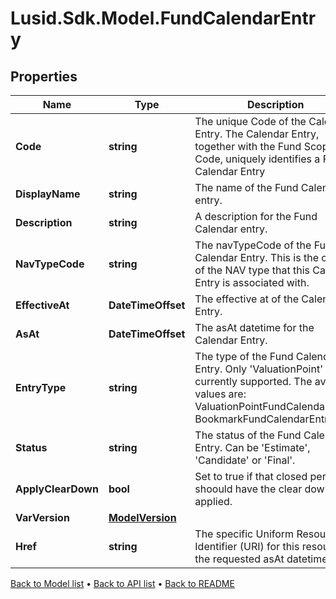# Lusid.Sdk.Model.FundCalendarEntry

## Properties

Name | Type | Description | Notes
------------ | ------------- | ------------- | -------------
**Code** | **string** | The unique Code of the Calendar Entry. The Calendar Entry, together with the Fund Scope and Code, uniquely identifies a Fund Calendar Entry | 
**DisplayName** | **string** | The name of the Fund Calendar entry. | 
**Description** | **string** | A description for the Fund Calendar entry. | [optional] 
**NavTypeCode** | **string** | The navTypeCode of the Fund Calendar Entry. This is the code of the NAV type that this Calendar Entry is associated with. | 
**EffectiveAt** | **DateTimeOffset** | The effective at of the Calendar Entry. | [optional] 
**AsAt** | **DateTimeOffset** | The asAt datetime for the Calendar Entry. | 
**EntryType** | **string** | The type of the Fund Calendar Entry. Only &#39;ValuationPoint&#39; currently supported. The available values are: ValuationPointFundCalendarEntry, BookmarkFundCalendarEntry | 
**Status** | **string** | The status of the Fund Calendar Entry. Can be &#39;Estimate&#39;, &#39;Candidate&#39; or &#39;Final&#39;. | [optional] 
**ApplyClearDown** | **bool** | Set to true if that closed period shoould have the clear down applied. | 
**VarVersion** | [**ModelVersion**](ModelVersion.md) |  | 
**Href** | **string** | The specific Uniform Resource Identifier (URI) for this resource at the requested asAt datetime. | [optional] 

[Back to Model list](../README.md#documentation-for-models) &#8226; [Back to API list](../README.md#documentation-for-api-endpoints) &#8226; [Back to README](../README.md)

